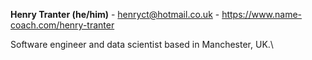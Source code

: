 **Henry Tranter (he/him)** - henryct@hotmail.co.uk - https://www.name-coach.com/henry-tranter

Software engineer and data scientist based in Manchester, UK.\
